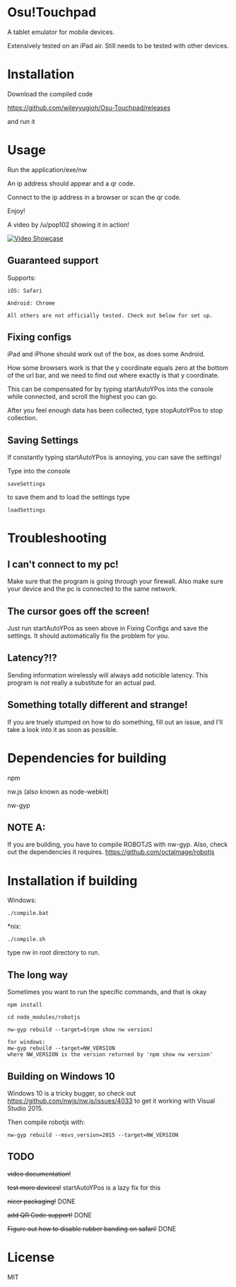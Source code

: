 # Osu!Touchpad

A tablet emulator for mobile devices.

Extensively tested on an iPad air. Still needs to be tested with other devices.

# Installation

Download the compiled code

https://github.com/wileyyugioh/Osu-Touchpad/releases

and run it


# Usage

Run the application/exe/nw

An ip address should appear and a qr code.

Connect to the ip address in a browser or scan the qr code.

Enjoy!

A video by /u/pop102 showing it in action!

[![Video Showcase](http://img.youtube.com/vi/ye4IDklYUPM/0.jpg)](http://www.youtube.com/watch?v=ye4IDklYUPM)

## Guaranteed support

Supports:

	iOS: Safari

	Android: Chrome

	All others are not officially tested. Check out below for set up.

## Fixing configs

iPad and iPhone should work out of the box, as does some Android.

How some browsers work is that the y coordinate equals zero at the bottom of the url bar, and we need to find out where exactly is that y coordinate. 

This can be compensated for by typing startAutoYPos into the console while connected, and scroll the highest you can go.

After you feel enough data has been collected, type stopAutoYPos to stop collection.

## Saving Settings

If constantly typing startAutoYPos is annoying, you can save the settings!

Type into the console
```
saveSettings
```

to save them and to load the settings type
```
loadSettings
```

# Troubleshooting

## I can't connect to my pc!

Make sure that the program is going through your firewall. Also make sure your device and the pc is connected to the same network.

## The cursor goes off the screen!

Just run startAutoYPos as seen above in Fixing Configs and save the settings. It should automatically fix the problem for you.

## Latency?!?

Sending information wirelessly will always add noticible latency. This program is *not* really a substitute for an actual pad.

## Something totally different and strange!

If you are truely stumped on how to do something, fill out an issue, and I'll take a look into it as soon as possible. 

# Dependencies for building

npm

nw.js (also known as node-webkit)

nw-gyp

## NOTE A:
If you are building, you have to compile ROBOTJS with nw-gyp. Also, check out the dependencies it requires. https://github.com/octalmage/robotjs

# Installation if building

Windows:
```
./compile.bat
```

*nix:
```
./compile.sh
```

type nw in root directory to run.

## The long way

Sometimes you want to run the specific commands, and that is okay

```
npm install

cd node_modules/robotjs

nw-gyp rebuild --target=$(npm show nw version)

for windows:
mw-gyp rebuild --target=NW_VERSION
where NW_VERSION is the version returned by 'npm show nw version'
```

## Building on Windows 10

Windows 10 is a tricky bugger, so check out https://github.com/nwjs/nw.js/issues/4033 to get it working with Visual Studio 2015.

Then compile robotjs with:
```
nw-gyp rebuild --msvs_version=2015 --target=NW_VERSION
```

## TODO

~~video documentation!~~

~~test more devices!~~ startAutoYPos is a lazy fix for this

~~nicer packaging!~~ DONE

~~add QR Code support!~~ DONE

~~Figure out how to disable rubber banding on safari!~~ DONE


# License
MIT
